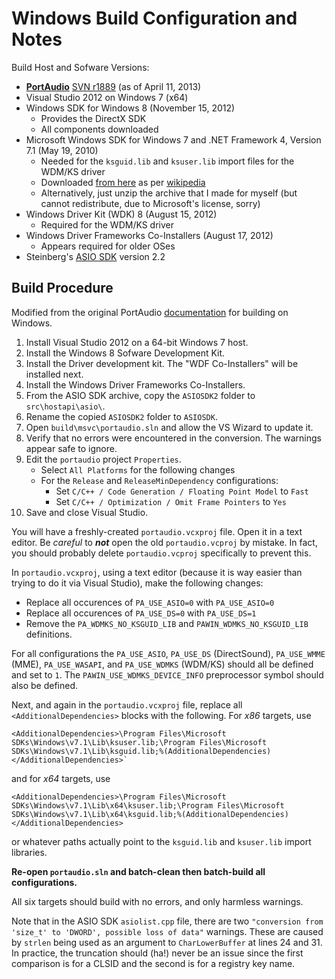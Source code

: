 # Windows Build Configuration and Notes

Build Host and Sofware Versions:

* [**PortAudio**](http://portaudio.com) [SVN r1889](https://subversion.assembla.com/svn/portaudio/portaudio/) (as of April 11, 2013)
* Visual Studio 2012 on Windows 7 (x64)
* Windows SDK for Windows 8 (November 15, 2012)
    * Provides the DirectX SDK
    * All components downloaded
* Microsoft Windows SDK for Windows 7 and .NET Framework 4, Version 7.1 (May 19, 2010)
    * Needed for the `ksguid.lib` and `ksuser.lib` import files for the WDM/KS driver
    * Downloaded [from here](http://www.microsoft.com/en-us/download/details.aspx?id=8279) as per [wikipedia](http://en.wikipedia.org/wiki/Microsoft_Windows_SDK)
    * Alternatively, just unzip the archive that I made for myself (but cannot redistribute, due to Microsoft's license, sorry)
* Windows Driver Kit (WDK) 8 (August 15, 2012)
    * Required for the WDM/KS driver
* Windows Driver Frameworks Co-Installers (August 17, 2012)
    * Appears required for older OSes
* Steinberg's [ASIO SDK](http://www.steinberg.net/en/company/developer.html) version 2.2

## Build Procedure

Modified from the original PortAudio [documentation](http://portaudio.com/docs/v19-doxydocs/compile_windows.html) for building on Windows.

1. Install Visual Studio 2012 on a 64-bit Windows 7 host.
2. Install the Windows 8 Sofware Development Kit.
3. Install the Driver development kit.  The "WDF Co-Installers" will be installed next.
4. Install the Windows Driver Frameworks Co-Installers.
4. From the ASIO SDK archive, copy the `ASIOSDK2` folder to `src\hostapi\asio\`.
5. Rename the copied `ASIOSDK2` folder to `ASIOSDK`.
6. Open `build\msvc\portaudio.sln` and allow the VS Wizard to update it.
7. Verify that no errors were encountered in the conversion. The warnings appear safe to ignore.
8. Edit the `portaudio` project `Properties`.
    * Select `All Platforms` for the following changes
    * For the `Release` and `ReleaseMinDependency` configurations:
        * Set `C/C++ / Code Generation / Floating Point Model` to `Fast`
        * Set `C/C++ / Optimization / Omit Frame Pointers` to `Yes`
9. Save and close Visual Studio.

You will have a freshly-created `portaudio.vcxproj` file. Open it in a text editor. Be *careful* to _**not**_ open the old `portaudio.vcproj` by mistake. In fact, you should probably delete `portaudio.vcproj` specifically to prevent this.

In `portaudio.vcxproj`, using a text editor (because it is way easier than trying to do it via Visual Studio), make the following changes:

* Replace all occurences of `PA_USE_ASIO=0` with `PA_USE_ASIO=0`
* Replace all occurences of `PA_USE_DS=0` with `PA_USE_DS=1`
* Remove the `PA_WDMKS_NO_KSGUID_LIB` and `PAWIN_WDMKS_NO_KSGUID_LIB` definitions.

For all configurations the `PA_USE_ASIO`, `PA_USE_DS` (DirectSound), `PA_USE_WMME` (MME), `PA_USE_WASAPI`, and `PA_USE_WDMKS` (WDM/KS) should all be defined and set to `1`. The `PAWIN_USE_WDMKS_DEVICE_INFO` preprocessor symbol should also be defined.

Next, and again in the `portaudio.vcxproj` file, replace all `<AdditionalDependencies>` blocks with the following. For *x86* targets, use

    <AdditionalDependencies>\Program Files\Microsoft SDKs\Windows\v7.1\Lib\ksuser.lib;\Program Files\Microsoft SDKs\Windows\v7.1\Lib\ksguid.lib;%(AdditionalDependencies)</AdditionalDependencies>`

and for *x64* targets, use

    <AdditionalDependencies>\Program Files\Microsoft SDKs\Windows\v7.1\Lib\x64\ksuser.lib;\Program Files\Microsoft SDKs\Windows\v7.1\Lib\x64\ksguid.lib;%(AdditionalDependencies)</AdditionalDependencies>

or whatever paths actually point to the `ksguid.lib` and `ksuser.lib` import libraries.

**Re-open `portaudio.sln` and batch-clean then batch-build all configurations.**

All six targets should build with no errors, and only harmless warnings.

Note that in the ASIO SDK `asiolist.cpp` file, there are two `"conversion from 'size_t' to 'DWORD', possible loss of data"` warnings. These are caused by `strlen` being used as an argument to `CharLowerBuffer` at lines 24 and 31. In practice, the truncation should (ha!) never be an issue since the first comparison is for a CLSID and the second is for a registry key name.

